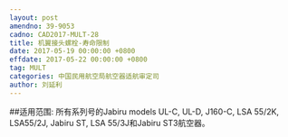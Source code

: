```yaml
---
layout: post
amendno: 39-9053
cadno: CAD2017-MULT-28
title: 机翼接头螺栓-寿命限制
date: 2017-05-19 00:00:00 +0800
effdate: 2017-05-22 00:00:00 +0800
tag: MULT
categories: 中国民用航空局航空器适航审定司
author: 刘延利
---
```


##适用范围:
所有系列号的Jabiru models UL-C, UL-D, J160-C, LSA 55/2K, LSA55/2J, Jabiru ST, LSA 55/3J和Jabiru ST3航空器。

